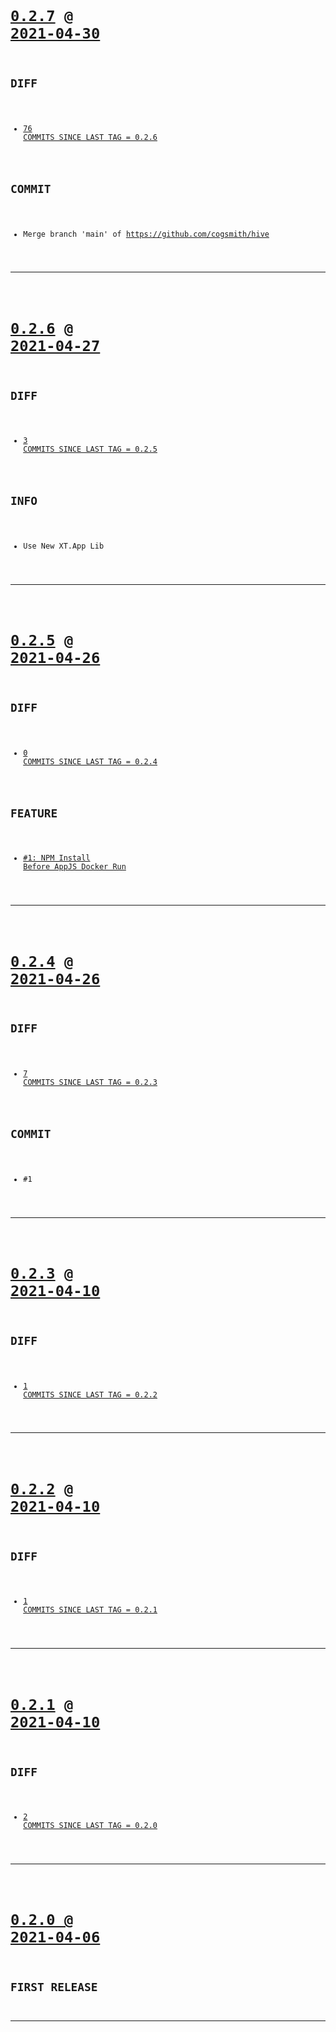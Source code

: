 <code>

# [0.2.7](https://github.com/cogsmith/hive/compare/0.2.7...main) @ [2021-04-30](https://github.com/cogsmith/hive/releases/tag/0.2.7) 

## DIFF
- [76 COMMITS SINCE LAST TAG = 0.2.6](https://github.com/cogsmith/hive/compare/0.2.6...0.2.7)

## COMMIT
- Merge branch 'main' of https://github.com/cogsmith/hive

</code>

---
<code>

# [0.2.6](https://github.com/cogsmith/hive/compare/0.2.6...main) @ [2021-04-27](https://github.com/cogsmith/hive/releases/tag/0.2.6) 

## DIFF
- [3 COMMITS SINCE LAST TAG = 0.2.5](https://github.com/cogsmith/hive/compare/0.2.5...0.2.6)

## INFO
- Use New XT.App Lib

</code>

---
<code>

# [0.2.5](https://github.com/cogsmith/hive/compare/0.2.5...main) @ [2021-04-26](https://github.com/cogsmith/hive/releases/tag/0.2.5) 

## DIFF
- [0 COMMITS SINCE LAST TAG = 0.2.4](https://github.com/cogsmith/hive/compare/0.2.4...0.2.5)

## FEATURE
- [#1: NPM Install Before AppJS Docker Run](https://github.com/cogsmith/hive/issues/1)

</code>

---
<code>

# [0.2.4](https://github.com/cogsmith/hive/compare/0.2.4...main) @ [2021-04-26](https://github.com/cogsmith/hive/releases/tag/0.2.4) 

## DIFF
- [7 COMMITS SINCE LAST TAG = 0.2.3](https://github.com/cogsmith/hive/compare/0.2.3...0.2.4)

## COMMIT
- #1

</code>

---
<code>

# [0.2.3](https://github.com/cogsmith/hive/compare/0.2.3...main) @ [2021-04-10](https://github.com/cogsmith/hive/releases/tag/0.2.3) 

## DIFF
- [1 COMMITS SINCE LAST TAG = 0.2.2](https://github.com/cogsmith/hive/compare/0.2.2...0.2.3)

</code>

---
<code>

# [0.2.2](https://github.com/cogsmith/hive/compare/0.2.2...main) @ [2021-04-10](https://github.com/cogsmith/hive/releases/tag/0.2.2) 

## DIFF
- [1 COMMITS SINCE LAST TAG = 0.2.1](https://github.com/cogsmith/hive/compare/0.2.1...0.2.2)

</code>

---
<code>

# [0.2.1](https://github.com/cogsmith/hive/compare/0.2.1...main) @ [2021-04-10](https://github.com/cogsmith/hive/releases/tag/0.2.1) 

## DIFF
- [2 COMMITS SINCE LAST TAG = 0.2.0](https://github.com/cogsmith/hive/compare/0.2.0...0.2.1)

</code>

---
<code>

# [0.2.0 @ 2021-04-06](https://github.com/cogsmith/hive/releases/tag/0.2.0)

## FIRST RELEASE

</code>

---

